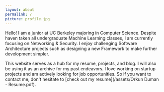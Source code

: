 ```yaml
---
layout: about
permalink: /
picture: profile.jpg
---
```


Hello! I am a junior at UC Berkeley majoring in Computer Science. Despite haven taken all undergraduate Machine Learning classes, I am currently focusing on Networking & Security. I enjoy challenging Software Architecture projects such as designing a new Framework to make further development simpler.

This website serves as a hub for my resume, projects, and blog. I will also be using it as an archive for my past endeavors. I love working on startup projects and am actively looking for job opportunities. So if you want to contact me, don't hesitate to [check out my resume](/assets/Orkun Duman - Resume.pdf).